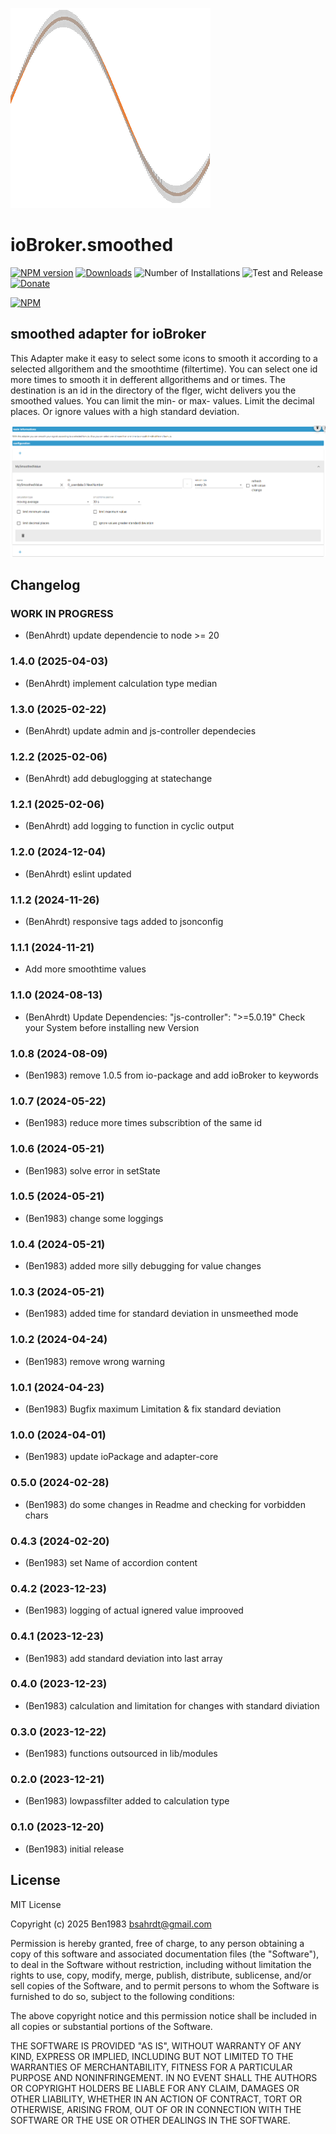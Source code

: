 ![Logo](admin/smoothed.png)
# ioBroker.smoothed

[![NPM version](https://img.shields.io/npm/v/iobroker.smoothed.svg)](https://www.npmjs.com/package/iobroker.smoothed)
[![Downloads](https://img.shields.io/npm/dm/iobroker.smoothed.svg)](https://www.npmjs.com/package/iobroker.smoothed)
![Number of Installations](https://iobroker.live/badges/smoothed-installed.svg)
![Test and Release](https://github.com/BenAhrdt/iobroker.smoothed/workflows/Test%20and%20Release/badge.svg)
[![Donate](https://img.shields.io/badge/paypal-donate%20|%20spenden-blue.svg)](https://paypal.me/besc83)

[![NPM](https://nodei.co/npm/iobroker.smoothed.png?downloads=true)](https://nodei.co/npm/iobroker.janitza-gridvis/)

## smoothed adapter for ioBroker
This Adapter make it easy to select some icons to smooth it
according to a selected allgorithem and the smoothtime (filtertime).
You can select one id more times to smooth it in defferent allgorithems
and or times.
The destination is an id in the directory of the flger, wicht delivers you
the smoothed values.
You can limit the min- or max- values.
Limit the decimal places.
Or ignore values with a high standard deviation.

![alt text](image.png)

## Changelog
<!--
	Placeholder for the next version (at the beginning of the line):
	### **WORK IN PROGRESS**
-->
### **WORK IN PROGRESS**
* (BenAhrdt) update dependencie to node >= 20

### 1.4.0 (2025-04-03)
* (BenAhrdt) implement calculation type median

### 1.3.0 (2025-02-22)
* (BenAhrdt) update admin and js-controller dependecies

### 1.2.2 (2025-02-06)
* (BenAhrdt) add debuglogging at statechange

### 1.2.1 (2025-02-06)
* (BenAhrdt) add logging to function in cyclic output

### 1.2.0 (2024-12-04)
* (BenAhrdt) eslint updated

### 1.1.2 (2024-11-26)
* (BenAhrdt) responsive tags added to jsonconfig

### 1.1.1 (2024-11-21)
* Add more smoothtime values

### 1.1.0 (2024-08-13)
* (BenAhrdt) Update Dependencies: "js-controller": ">=5.0.19"
  Check your System before installing new Version

### 1.0.8 (2024-08-09)
* (Ben1983) remove 1.0.5 from io-package and add ioBroker to keywords

### 1.0.7 (2024-05-22)
* (Ben1983) reduce more times subscribtion of the same id

### 1.0.6 (2024-05-21)
* (Ben1983) solve error in setState

### 1.0.5 (2024-05-21)
* (Ben1983) change some loggings

### 1.0.4 (2024-05-21)
* (Ben1983) added more silly debugging for value changes

### 1.0.3 (2024-05-21)
* (Ben1983) added time for standard deviation in unsmeethed mode

### 1.0.2 (2024-04-24)
* (Ben1983) remove wrong warning

### 1.0.1 (2024-04-23)
* (Ben1983) Bugfix maximum Limitation & fix standard deviation

### 1.0.0 (2024-04-01)
* (Ben1983) update ioPackage and adapter-core

### 0.5.0 (2024-02-28)
* (Ben1983) do some changes in Readme and checking for vorbidden chars

### 0.4.3 (2024-02-20)
* (Ben1983) set Name of accordion content

### 0.4.2 (2023-12-23)
* (Ben1983) logging of actual ignered value improoved

### 0.4.1 (2023-12-23)
* (Ben1983) add standard deviation into last array

### 0.4.0 (2023-12-23)
* (Ben1983) calculation and limitation for changes with standard diviation

### 0.3.0 (2023-12-22)
* (Ben1983) functions outsourced in lib/modules

### 0.2.0 (2023-12-21)
* (Ben1983) lowpassfilter added to calculation type

### 0.1.0 (2023-12-20)
* (Ben1983) initial release

## License
MIT License

Copyright (c) 2025 Ben1983 <bsahrdt@gmail.com>

Permission is hereby granted, free of charge, to any person obtaining a copy
of this software and associated documentation files (the "Software"), to deal
in the Software without restriction, including without limitation the rights
to use, copy, modify, merge, publish, distribute, sublicense, and/or sell
copies of the Software, and to permit persons to whom the Software is
furnished to do so, subject to the following conditions:

The above copyright notice and this permission notice shall be included in all
copies or substantial portions of the Software.

THE SOFTWARE IS PROVIDED "AS IS", WITHOUT WARRANTY OF ANY KIND, EXPRESS OR
IMPLIED, INCLUDING BUT NOT LIMITED TO THE WARRANTIES OF MERCHANTABILITY,
FITNESS FOR A PARTICULAR PURPOSE AND NONINFRINGEMENT. IN NO EVENT SHALL THE
AUTHORS OR COPYRIGHT HOLDERS BE LIABLE FOR ANY CLAIM, DAMAGES OR OTHER
LIABILITY, WHETHER IN AN ACTION OF CONTRACT, TORT OR OTHERWISE, ARISING FROM,
OUT OF OR IN CONNECTION WITH THE SOFTWARE OR THE USE OR OTHER DEALINGS IN THE
SOFTWARE.